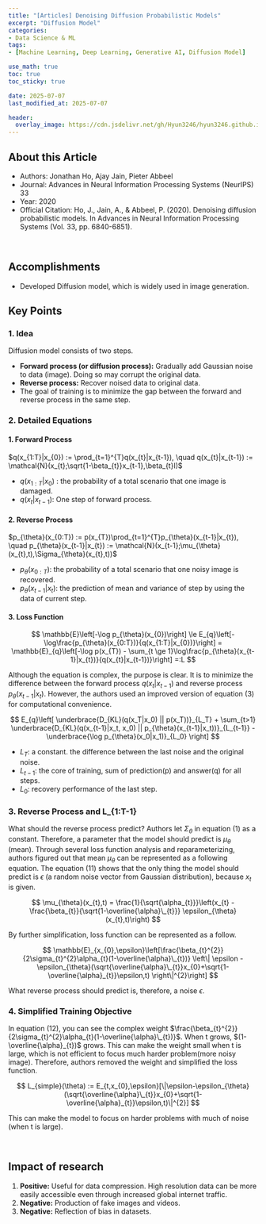 ```yaml
---
title: "[Articles] Denoising Diffusion Probabilistic Models"
excerpt: "Diffusion Model"
categories:
- Data Science & ML
tags:
- [Machine Learning, Deep Learning, Generative AI, Diffusion Model]

use_math: true
toc: true
toc_sticky: true

date: 2025-07-07
last_modified_at: 2025-07-07

header:
  overlay_image: https://cdn.jsdelivr.net/gh/Hyun3246/hyun3246.github.io@master/image/overlay%20image/Research%20Paper.png
---
```


## About this Article
- Authors: Jonathan Ho, Ajay Jain, Pieter Abbeel
- Journal: Advances in Neural Information Processing Systems (NeurIPS) 33
- Year: 2020
- Official Citation: Ho, J., Jain, A., & Abbeel, P. (2020). Denoising diffusion probabilistic models. In Advances in Neural Information Processing Systems (Vol. 33, pp. 6840-6851).

<br/>

## Accomplishments
- Developed Diffusion model, which is widely used in image generation.

## Key Points
### 1. Idea
Diffusion model consists of two steps.
- **Forward process (or diffusion process):** Gradually add Gaussian noise to data (image). Doing so may corrupt the original data.
- **Reverse process:** Recover noised data to original data.
- The goal of training is to minimize the gap between the forward and reverse process in the same step.

### 2. Detailed Equations
#### 1. Forward Process
$q(x_{1:T}|x_{0}) := \prod_{t=1}^{T}q(x_{t}|x_{t-1}), \quad q(x_{t}|x_{t-1}) := \mathcal{N}(x_{t};\sqrt{1-\beta_{t}}x_{t-1},\beta_{t}I)$
- $q(x_{1:T}\vert x_{0})$ : the probability of a total scenario that one image is damaged.
- $q(x_{t}\vert x_{t-1})$: One step of forward process.

#### 2. Reverse Process
$p_{\theta}(x_{0:T}) := p(x_{T})\prod_{t=1}^{T}p_{\theta}(x_{t-1}|x_{t}), \quad p_{\theta}(x_{t-1}|x_{t}) := \mathcal{N}(x_{t-1};\mu_{\theta}(x_{t},t),\Sigma_{\theta}(x_{t},t))$
- $p_{\theta}(x_{0:T})$: the probability of a total scenario that one noisy image is recovered.
- $p_{\theta}(x_{t-1} \vert x_{t})$: the prediction of mean and variance of step by using the data of current step.

#### 3. Loss Function
$$
\mathbb{E}\left[-\log p_{\theta}(x_{0})\right] \le E_{q}\left[-\log\frac{p_{\theta}(x_{0:T})}{q(x_{1:T}|x_{0})}\right] = \mathbb{E}_{q}\left[-\log p(x_{T}) - \sum_{t \ge 1}\log\frac{p_{\theta}(x_{t-1}|x_{t})}{q(x_{t}|x_{t-1})}\right] =:L
$$

Although the equation is complex, the purpose is clear. It is to minimize the difference between the forward process $q(x_{t}|x_{t-1})$ and reverse process $p_{\theta}(x_{t-1}|x_{t})$. However, the authors used an improved version of equation (3) for computational convenience.

$$
E_{q}\left[ \underbrace{D_{KL}(q(x_T|x_0) || p(x_T))}_{L_T} + \sum_{t>1} \underbrace{D_{KL}(q(x_{t-1}|x_t, x_0) || p_{\theta}(x_{t-1}|x_t))}_{L_{t-1}} - \underbrace{\log p_{\theta}(x_0|x_1)}_{L_0} \right]
$$

- $L_T$: a constant. the difference between the last noise and the original noise.
- $L_{t-1}$: the core of training, sum of prediction(p) and answer(q) for all steps.
- $L_0$: recovery performance of the last step.

### 3. Reverse Process and L_{1:T-1}
What should the reverse process predict? Authors let $\Sigma_{\theta}$ in equation (1) as a constant. Therefore, a parameter that the model should predict is $\mu_{\theta}$ (mean). Through several loss function analysis and reparameterizing, authors figured out that mean $\mu_{\theta}$ can be represented as a following equation. The equation (11) shows that the only thing the model should predict is $\epsilon$ (a random noise vector from Gaussian distribution), because $x_t$ is given.

$$
\mu_{\theta}(x_{t},t) = \frac{1}{\sqrt{\alpha_{t}}}\left(x_{t} - \frac{\beta_{t}}{\sqrt{1-\overline{\alpha}\_{t}}} \epsilon_{\theta}(x_{t},t)\right)
$$

By further simplification, loss function can be represented as a follow.

$$
\mathbb{E}_{x_{0},\epsilon}\left[\frac{\beta_{t}^{2}}{2\sigma_{t}^{2}\alpha_{t}(1-\overline{\alpha}\_{t})} \left\| \epsilon - \epsilon_{\theta}(\sqrt{\overline{\alpha}\_{t}}x_{0}+\sqrt{1-\overline{\alpha}_{t}}\epsilon,t) \right\|^{2}\right]
$$

What reverse process should predict is, therefore, a noise $\epsilon$.

### 4. Simplified Training Objective
In equation (12), you can see the complex weight $\frac{\beta_{t}^{2}}{2\sigma_{t}^{2}\alpha_{t}(1-\overline{\alpha}\_{t})}$. When t grows, $(1-\overline{\alpha}_{t})$ grows. This can make the weight small when t is large, which is not efficient to focus much harder problem(more noisy image). Therefore, authors removed the weight and simplified the loss function.

$$
L_{simple}(\theta) := E_{t,x_{0},\epsilon}[\|\epsilon-\epsilon_{\theta}(\sqrt{\overline{\alpha}\_{t}}x_{0}+\sqrt{1-\overline{\alpha}_{t}}\epsilon,t)\|^{2}]
$$

This can make the model to focus on harder problems with much of noise (when t is large).

<br/>

## Impact of research
1. **Positive:** Useful for data compression. High resolution data can be more easily accessible even through increased global internet traffic.
2. **Negative:** Production of fake images and videos.
3. **Negative:** Reflection of bias in datasets.
